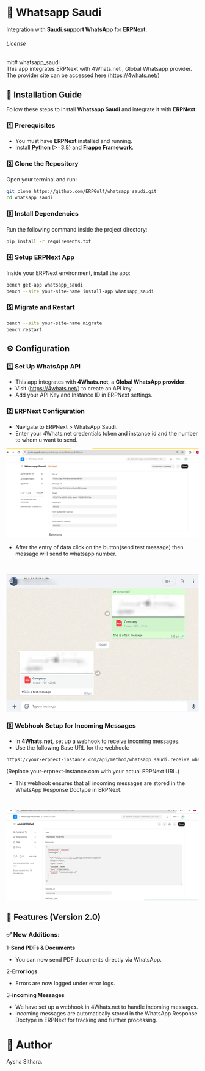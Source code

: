 # 📌 Whatsapp Saudi

Integration with **Saudi.support WhatsApp** for **ERPNext**.

###### License

mit# whatsapp_saudi<br>
This app integrates ERPNext with  4Whats.net ,  Global   Whatsapp provider. The provider site can be accessed here (https://4whats.net/)


## 🔧 Installation Guide
Follow these steps to install **Whatsapp Saudi** and integrate it with **ERPNext**:

### 1️⃣ Prerequisites
- You must have **ERPNext** installed and running.
- Install **Python** (>=3.8) and **Frappe Framework**.

### 2️⃣ Clone the Repository
Open your terminal and run:
```bash
git clone https://github.com/ERPGulf/whatsapp_saudi.git
cd whatsapp_saudi
```

### 3️⃣ Install Dependencies
Run the following command inside the project directory:
```bash
pip install -r requirements.txt
```

### 4️⃣ Setup ERPNext App
Inside your ERPNext environment, install the app:
```bash
bench get-app whatsapp_saudi
bench --site your-site-name install-app whatsapp_saudi
```

### 5️⃣ Migrate and Restart
```bash
bench --site your-site-name migrate
bench restart
```
## ⚙️ Configuration

### 1️⃣ Set Up WhatsApp API
- This app integrates with **4Whats.net**, a **Global WhatsApp provider**.
- Visit (https://4whats.net/) to create an API key.
- Add your API Key and Instance ID in ERPNext settings.
### 2️⃣ ERPNext Configuration
- Navigate to ERPNext > WhatsApp Saudi.
- Enter your 4Whats.net credentials token and instance id and the number to whom u want to send.

![WhatsApp Saudi Configuration](assets/screenshot_config.png)




- After the entry of data click on the button(send test message) then message will send to whatsapp number.
<br>


![WhatsApp Saudi Configuration](assets/image_blurred.png)
### 3️⃣ Webhook Setup for Incoming Messages
- In **4Whats.net**, set up a webhook to receive incoming messages.
- Use the following Base URL for the webhook:
```bash
https://your-erpnext-instance.com/api/method/whatsapp_saudi.receive_whatsapp_message
```
(Replace your-erpnext-instance.com with your actual ERPNext URL.)

- This webhook ensures that all incoming messages are stored in the WhatsApp Response Doctype in ERPNext.
<br>

![WhatsApp Saudi Configuration](assets/response1.png)

## 🚀 Features (Version 2.0)
### ✅ New Additions:
1-**Send PDFs & Documents**
- You can now send PDF documents directly via WhatsApp.

2-**Error logs**
- Errors are now logged under error logs.

3-**incoming Messages**
- We have set up a webhook in 4Whats.net to handle incoming messages.
- Incoming messages are automatically stored in the WhatsApp Response Doctype in ERPNext for tracking and further processing.

# 👤 Author
Aysha Sithara.

